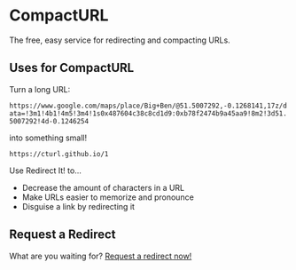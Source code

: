 # CompactURL

The free, easy service for redirecting and compacting URLs.

## Uses for CompactURL

Turn a long URL:

`https://www.google.com/maps/place/Big+Ben/@51.5007292,-0.1268141,17z/data=!3m1!4b1!4m5!3m4!1s0x487604c38c8cd1d9:0xb78f2474b9a45aa9!8m2!3d51.5007292!4d-0.1246254`

into something small!

`https://cturl.github.io/1`

Use Redirect It! to...

* Decrease the amount of characters in a URL
* Make URLs easier to memorize and pronounce
* Disguise a link by redirecting it

## Request a Redirect

What are you waiting for? [Request a redirect now!](https://cturl.github.io/request/)
